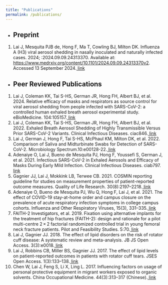 ```yaml
---
title: "Publications"
permalink: /publications/
---
```


- ## Preprint
1.  Lai J, Mesquita PJB de, Hong F, Ma T, Cowling BJ, Milton DK. Influenza A (H3) viral aerosol shedding in nasally inoculated and naturally infected cases. 2024; :2024.09.09.24313370. Available at: https://www.medrxiv.org/content/10.1101/2024.09.09.24313370v2. Accessed 13 September 2024.[ link](https://www.medrxiv.org/content/10.1101/2024.09.09.24313370v2)

- ## Peer Reviewed Publications
1.	Lai J, Coleman KK, Tai S-HS, German JR, Hong FH, Albert BJ, et al. 2024. Relative efficacy of masks and respirators as source control for viral aerosol shedding from people infected with SARS-CoV-2: a controlled human exhaled breath aerosol experimental study. eBioMedicine. 104:105157.[ link](https://www.thelancet.com/journals/ebiom/article/PIIS2352-3964(24)00192-0/fulltext)
2.	Lai J, Coleman KK, Tai S-HS, German JR, Hong FH, Albert BJ, et al. 2022. Exhaled Breath Aerosol Shedding of Highly Transmissible Versus Prior SARS-CoV-2 Variants. Clinical Infectious Diseases. ciac846.[ link](https://academic.oup.com/cid/article/76/5/786/6773834)
3.	Lai J, German J, Hong F, Tai S-HS, McPhaul KM, Milton DK, et al. 2022. Comparison of Saliva and Midturbinate Swabs for Detection of SARS-CoV-2. Microbiology Spectrum.10:e00128-22.[ link](https://journals.asm.org/doi/full/10.1128/spectrum.00128-22)
4.	Adenaiye O, Lai J, Bueno de Mesquita PJ, Hong F, Youssefi S, German J, et al. 2021. Infectious SARS-CoV-2 in Exhaled Aerosols and Efficacy of Masks During Early Mild Infection. Clinical Infectious Diseases. ciab797.[ link](https://academic.oup.com/cid/article/75/1/e241/6370149)
5.	Gagnier JJ, Lai J, Mokkink LB, Terwee CB. 2021. COSMIN reporting guideline for studies on measurement properties of patient-reported outcome measures. Quality of Life Research. 30(8):2197–2218.[ link](https://link.springer.com/article/10.1007/s11136-021-02822-4)
6.	Adenaiye O, Bueno de Mesquita PJ, Wu Q, Hong F, Lai J, et al. 2021. The effect of COVID-19 stay-at-home order and campus closure on the prevalence of acute respiratory infection symptoms in college campus cohorts. Influenza and Other Respiratory Viruses, 15(3), 331–335.[ link](https://onlinelibrary.wiley.com/doi/full/10.1111/irv.12837)
7.	FAITH-2 Investigators, et al. 2019. Fixation using alternative implants for the treatment of hip fractures (FAITH-2): design and rationale for a pilot multi-centre 2 × 2 factorial randomized controlled trial in young femoral neck fracture patients. Pilot and Feasibility Studies. 5:70.[ link](https://link.springer.com/article/10.1186/s40814-019-0458-x)
8.	Lai J, Gagnier JJ. 2018. The effect of lipid disorders on the risk of rotator cuff disease: A systematic review and meta-analysis. JB JS Open Access. 3(3):e0018.[ link](https://journals.lww.com/jbjsoa/fulltext/2018/09000/The_Effect_of_Lipid_Disorders_on_the_Risk_of.11.aspx?__s=xxxxxxx&utm_source=drip&utm_medium=email&utm_campaign=Dr.+Casey’s+Kitchen%3A+Arthritis%2C+Joint+Pain+and+Metabolic+Health) 
9.	Lai J, Robbins CB, Miller BS, Gagnier JJ. 2017. The effect of lipid levels on patient-reported outcomes in patients with rotator cuff tears. JSES Open Access. 1(3):133–138.[ link](https://www.sciencedirect.com/science/article/pii/S2468602617300517)
10.	Chen W, Lai J, Feng S, Li X, Ling L. 2017. Influencing factors on usage of personal protective equipment in migrant workers exposed to organic solvents. China Occupational Medicine. 44(3):313–317 (Chinese).[ link](https://d.wanfangdata.com.cn/periodical/zgzyyx201703013)
